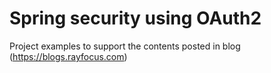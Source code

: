 # Spring security using OAuth2
Project examples to support the contents posted in blog (https://blogs.rayfocus.com)
